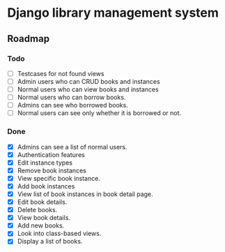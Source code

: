 # Django library management system

## Roadmap

### Todo
- [ ] Testcases for not found views
- [ ] Admin users who can CRUD books and instances
- [ ] Normal users who can view books and instances
- [ ] Normal users who can borrow books.
- [ ] Admins can see who borrowed books.
- [ ] Normal users can see only whether it is borrowed or not.

### Done
- [X] Admins can see a list of normal users.
- [X] Authentication features
- [X] Edit instance types
- [X] Remove book instances
- [X] View specific book instance.
- [X] Add book instances
- [X] View list of book instances in book detail page.
- [X] Edit book details.
- [X] Delete books.
- [X] View book details.
- [X] Add new books.
- [X] Look into class-based views.
- [X] Display a list of books.
